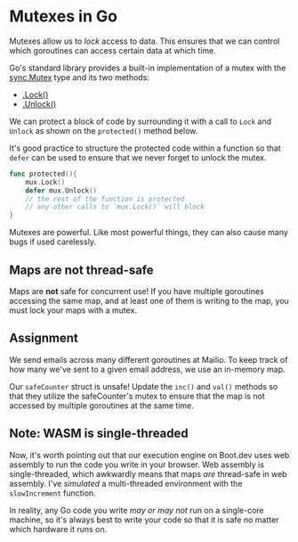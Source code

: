 # Mutexes in Go

Mutexes allow us to *lock* access to data. This ensures that we can control which goroutines can access certain data at which time.

Go's standard library provides a built-in implementation of a mutex with the [sync.Mutex](https://pkg.go.dev/sync#Mutex) type and its two methods:

* [.Lock()](https://golang.org/pkg/sync/#Mutex.Lock)
* [.Unlock()](https://golang.org/pkg/sync/#Mutex.Unlock)

We can protect a block of code by surrounding it with a call to `Lock` and `Unlock` as shown on the `protected()` method below.

It's good practice to structure the protected code within a function so that `defer` can be used to ensure that we never forget to unlock the mutex.

```go
func protected(){
    mux.Lock()
    defer mux.Unlock()
    // the rest of the function is protected
    // any other calls to `mux.Lock()` will block
}
```

Mutexes are powerful. Like most powerful things, they can also cause many bugs if used carelessly.

## Maps are not thread-safe

Maps are **not** safe for concurrent use! If you have multiple goroutines accessing the same map, and at least one of them is writing to the map, you must lock your maps with a mutex.

## Assignment

We send emails across many different goroutines at Mailio. To keep track of how many we've sent to a given email address, we use an in-memory map.

Our `safeCounter` struct is unsafe! Update the `inc()` and `val()` methods so that they utilize the safeCounter's mutex to ensure that the map is not accessed by multiple goroutines at the same time.

## Note: WASM is single-threaded

Now, it's worth pointing out that our execution engine on Boot.dev uses web assembly to run the code you write in your browser. Web assembly is single-threaded, which awkwardly means that maps *are* thread-safe in web assembly. I've *simulated* a multi-threaded environment with the `slowIncrement` function.

In reality, any Go code you write *may or may not* run on a single-core machine, so it's always best to write your code so that it is safe no matter which hardware it runs on.
